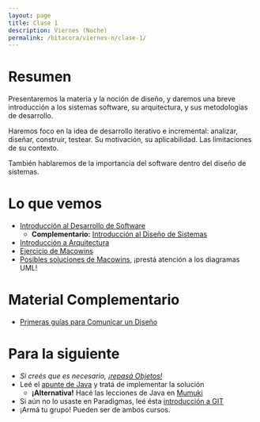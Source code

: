 ```yaml
---
layout: page
title: Clase 1
description: Viernes (Noche)
permalink: /bitacora/viernes-n/clase-1/
---
```


# Resumen

Presentaremos la materia y la noción de diseño, y daremos una breve introducción a los sistemas software, su arquitectura, y sus metodologías de desarrollo.

Haremos foco en la idea de desarrollo iterativo e incremental: analizar, diseñar, construir, testear. Su motivación, su aplicabilidad. Las limitaciones de su contexto.

También hablaremos de la importancia del software dentro del diseño de sistemas.


# Lo que vemos
- [Introducción al Desarrollo de Software](https://docs.google.com/document/d/1TZeWMdtMOKv7fESrFyJEJXWLTVutGVy_Gho9h5e1tRY/edit#heading=h.hegow82vrh7m)
    - **Complementario:** [Introducción al Diseño de Sistemas](https://docs.google.com/document/d/1mqWuU_5p9l6GIfHXSjcoyDXILWTKq2eW2dLFlIBOQzk)
- [Introducción a Arquitectura](https://docs.google.com/document/d/1XaKMrWPA0jntDK29gtEDRw-CoQgWXfHOmdbmihg4MpE)
- [Ejercicio de Macowins](https://docs.google.com/document/d/1mjWKl9YH9Bb39iIUl1bQj_xhx_-CjCAMpcAXRqKhVjU)
- [Posibles soluciones de Macowins](https://docs.google.com/document/d/17lZBUaVC8QMDYZG_JCPEcGk3-5lL9Iz6-iG5OmfoaMI), ¡prestá atención a los diagramas UML!

# Material Complementario

- [Primeras guías para Comunicar un Diseño](https://docs.google.com/document/d/1eXLlNppAX-7E2M8Xxs0MCckdn4XVEYmeQNaS_E1RqTc/edit)

# Para la siguiente
- *Si creés que es necesario, [¡repasá Objetos!](http://www.pdep.com.ar/material/apuntes/apuntes-de-la-cursada)*
- Leé el [apunte de Java](https://docs.google.com/document/d/1VYBey56M0UU6C0689hAClAvF9ILE6E7nKIuOqrRJnWQ) y tratá de implementar la solución
    - **¡Alternativa!** Hacé las lecciones de Java en [Mumuki](https://dds-utn-frba.mumuki.io)
- Si aún no lo usaste en Paradigmas, leé ésta [introducción a GIT](https://docs.google.com/document/d/1nadC6-rwR2eRC0FYFWuq22pCRyZWXmCiPBuQ0cD-vMI/edit#heading=h.r9wuhoi4rpgq)
- ¡Armá tu grupo! Pueden ser de ambos cursos.
